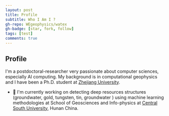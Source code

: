 ```yaml
---
layout: post
title: Profile
subtitle: Who I Am I ?
gh-repo: WEgeophysics/watex
gh-badge: [star, fork, follow]
tags: [test]
comments: true
---
```


## Profile

I'm a postdoctoral-researcher very passionate about computer sciences, especially AI computing. My background is in computational geophysics and I have been a Ph.D. student at [Zhejiang University](https://www.zju.edu.cn/). 
- 🔭 I'm currently working on detecting deep resources structures (groundwater, gold, tungsten, tin, groundwater ) using machine learning methodologies at School of Geosciences and Info-physics at [Central South University](https://en.csu.edu.cn/), Hunan China.




